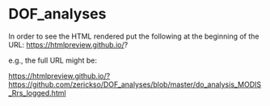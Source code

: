 # DOF_analyses

In order to see the HTML rendered put the following at the beginning of the URL: https://htmlpreview.github.io/?

e.g., the full URL might be:

https://htmlpreview.github.io/?https://github.com/zerickso/DOF_analyses/blob/master/do_analysis_MODIS_Rrs_logged.html
